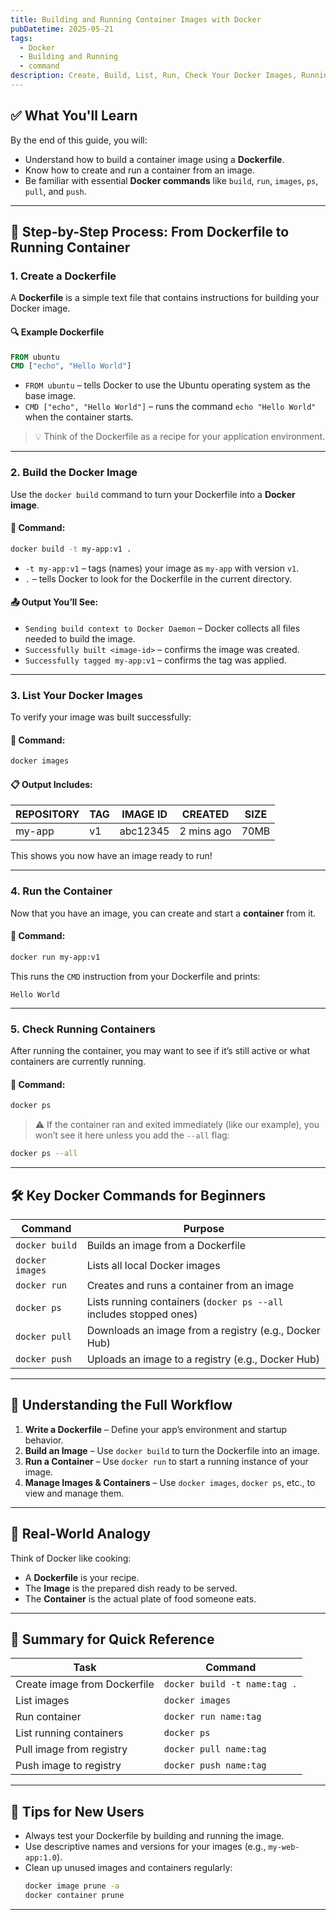 ```yaml
---
title: Building and Running Container Images with Docker
pubDatetime: 2025-05-21
tags:
  - Docker
  - Building and Running
  - command
description: Create, Build, List, Run, Check Your Docker Images, Running Containers, Key Docker Commands, Understanding the Full Workflow, Real-World Analogy
---
```


## ✅ **What You'll Learn**

By the end of this guide, you will:

- Understand how to build a container image using a **Dockerfile**.
- Know how to create and run a container from an image.
- Be familiar with essential **Docker commands** like `build`, `run`, `images`, `ps`, `pull`, and `push`.

---

## 🧱 Step-by-Step Process: From Dockerfile to Running Container

### 1. **Create a Dockerfile**

A **Dockerfile** is a simple text file that contains instructions for building your Docker image.

#### 🔍 Example Dockerfile

```dockerfile
FROM ubuntu
CMD ["echo", "Hello World"]
```

- `FROM ubuntu` – tells Docker to use the Ubuntu operating system as the base image.
- `CMD ["echo", "Hello World"]` – runs the command `echo "Hello World"` when the container starts.

> 💡 Think of the Dockerfile as a recipe for your application environment.

---

### 2. **Build the Docker Image**

Use the `docker build` command to turn your Dockerfile into a **Docker image**.

#### 🔧 Command:

```bash
docker build -t my-app:v1 .
```

- `-t my-app:v1` – tags (names) your image as `my-app` with version `v1`.
- `.` – tells Docker to look for the Dockerfile in the current directory.

#### 📤 Output You’ll See:

- `Sending build context to Docker Daemon` – Docker collects all files needed to build the image.
- `Successfully built <image-id>` – confirms the image was created.
- `Successfully tagged my-app:v1` – confirms the tag was applied.

---

### 3. **List Your Docker Images**

To verify your image was built successfully:

#### 🔧 Command:

```bash
docker images
```

#### 📋 Output Includes:

| REPOSITORY | TAG | IMAGE ID | CREATED    | SIZE |
| ---------- | --- | -------- | ---------- | ---- |
| my-app     | v1  | abc12345 | 2 mins ago | 70MB |

This shows you now have an image ready to run!

---

### 4. **Run the Container**

Now that you have an image, you can create and start a **container** from it.

#### 🔧 Command:

```bash
docker run my-app:v1
```

This runs the `CMD` instruction from your Dockerfile and prints:

```
Hello World
```

---

### 5. **Check Running Containers**

After running the container, you may want to see if it’s still active or what containers are currently running.

#### 🔧 Command:

```bash
docker ps
```

> ⚠️ If the container ran and exited immediately (like our example), you won’t see it here unless you add the `--all` flag:

```bash
docker ps --all
```

---

## 🛠️ Key Docker Commands for Beginners

| Command         | Purpose                                                            |
| --------------- | ------------------------------------------------------------------ |
| `docker build`  | Builds an image from a Dockerfile                                  |
| `docker images` | Lists all local Docker images                                      |
| `docker run`    | Creates and runs a container from an image                         |
| `docker ps`     | Lists running containers (`docker ps --all` includes stopped ones) |
| `docker pull`   | Downloads an image from a registry (e.g., Docker Hub)              |
| `docker push`   | Uploads an image to a registry (e.g., Docker Hub)                  |

---

## 🧩 Understanding the Full Workflow

1. **Write a Dockerfile** – Define your app’s environment and startup behavior.
2. **Build an Image** – Use `docker build` to turn the Dockerfile into an image.
3. **Run a Container** – Use `docker run` to start a running instance of your image.
4. **Manage Images & Containers** – Use `docker images`, `docker ps`, etc., to view and manage them.

---

## 🎯 Real-World Analogy

Think of Docker like cooking:

- A **Dockerfile** is your recipe.
- The **Image** is the prepared dish ready to be served.
- The **Container** is the actual plate of food someone eats.

---

## 📌 Summary for Quick Reference

| Task                         | Command                      |
| ---------------------------- | ---------------------------- |
| Create image from Dockerfile | `docker build -t name:tag .` |
| List images                  | `docker images`              |
| Run container                | `docker run name:tag`        |
| List running containers      | `docker ps`                  |
| Pull image from registry     | `docker pull name:tag`       |
| Push image to registry       | `docker push name:tag`       |

---

## 📘 Tips for New Users

- Always test your Dockerfile by building and running the image.
- Use descriptive names and versions for your images (e.g., `my-web-app:1.0`).
- Clean up unused images and containers regularly:
  ```bash
  docker image prune -a
  docker container prune
  ```

---

